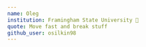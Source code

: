 ```yaml
---
name: Oleg
institution: Framingham State University 🚩 
quote: Move fast and break stuff 
github_user: osilkin98
---
```

